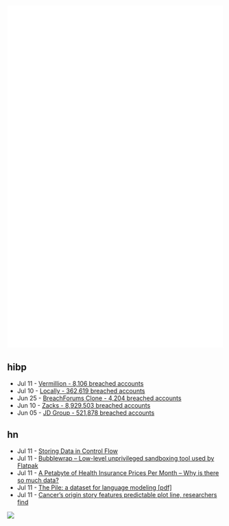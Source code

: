 ![Metrics](https://raw.githubusercontent.com/phixion/phixion/master/metrics.svg)

## hibp

<!--
for https://github.com/phixion/phixion/blob/main/.github/workflows/feeds.yml
-->
<!--START_SECTION:haveibeenpwnd-->
- Jul 11 - [Vermillion - 8,106 breached accounts](https://haveibeenpwned.com/PwnedWebsites#Vermillion)
- Jul 10 - [Locally - 362,619 breached accounts](https://haveibeenpwned.com/PwnedWebsites#Locally)
- Jun 25 - [BreachForums Clone - 4,204 breached accounts](https://haveibeenpwned.com/PwnedWebsites#BreachForumsClone)
- Jun 10 - [Zacks - 8,929,503 breached accounts](https://haveibeenpwned.com/PwnedWebsites#Zacks)
- Jun 05 - [JD Group - 521,878 breached accounts](https://haveibeenpwned.com/PwnedWebsites#JDGroup)
<!--END_SECTION:haveibeenpwnd-->

## hn

<!--
for https://github.com/phixion/phixion/blob/main/.github/workflows/feeds.yml
-->
<!--START_SECTION:hn-->
- Jul 11 - [Storing Data in Control Flow](https://research.swtch.com/pcdata)
- Jul 11 - [Bubblewrap – Low-level unprivileged sandboxing tool used by Flatpak](https://github.com/containers/bubblewrap)
- Jul 11 - [A Petabyte of Health Insurance Prices Per Month – Why is there so much data?](https://blog.turquoise.health/a-petabyte-of-health-insurance-rates-a-month/)
- Jul 11 - [The Pile: a dataset for language modeling [pdf]](https://arxiv.org/abs/2101.00027)
- Jul 11 - [Cancer’s origin story features predictable plot line, researchers find](https://med.stanford.edu/news/all-news/2023/07/pre-cancer-evolution.html)
<!--END_SECTION:hn-->

<!--
for https://yhype.me
-->
![](https://hit.yhype.me/github/profile?user_id=13013670)
